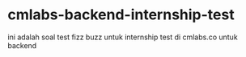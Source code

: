 # cmlabs-backend-internship-test

ini adalah soal test fizz buzz untuk internship test di cmlabs.co untuk backend
